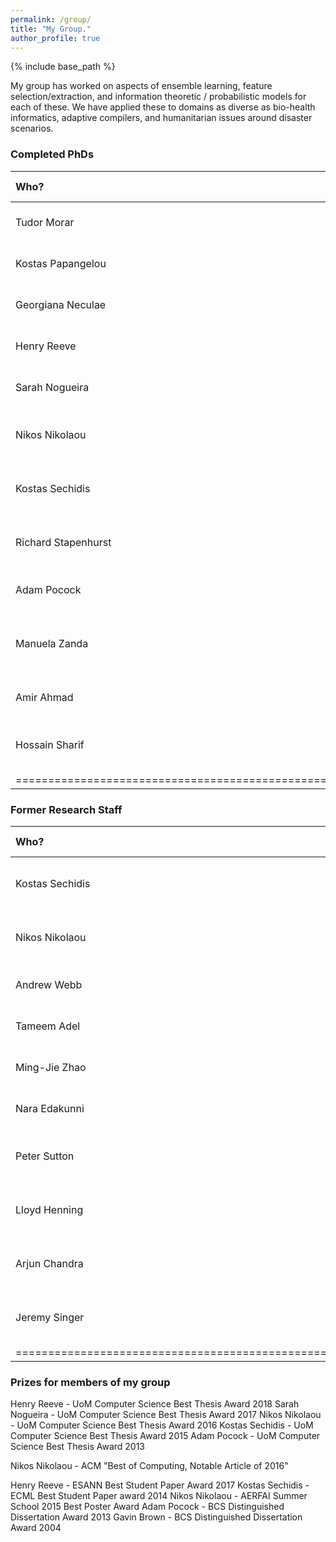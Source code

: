 ```yaml
---
permalink: /group/
title: "My Group."
author_profile: true
---
```


{% include base_path %}

My group has worked on aspects of ensemble learning, feature selection/extraction, and information theoretic / probabilistic models for each of these.   We have applied these to domains as diverse as bio-health informatics, adaptive compilers, and humanitarian issues around disaster scenarios.



### Completed PhDs

| Who?            | Year | PhD             | Where are they now?                 |
|:----              |:-----|:----------------|:------------------------------------|
| Tudor Morar       | 2021 | cell6           | Data Scientist, Dublin.             |
| Kostas Papangelou | 2020 | cell6           | Data Scientist, Greece              |
| Georgiana Neculae | 2020 | cell6           | Research Scientist, BenevolentAI    |
| Henry Reeve       | 2018 | cell6           | Lecturer, University of Bristol     |
| Sarah Nogueira    | 2017 | cell6           | Staff ML Engineer Lead, Criteo      |
| Nikos Nikolaou    | 2016 | cell6           | Lecturer, University College London |
| Kostas Sechidis   | 2015 | cell6           | Principal Data Scientist, Novartis  |
| Richard Stapenhurst | 2012 | cell6           | Senior Software Engineer, Google    |
| Adam Pocock       | 2012 | cell6           | Principal Researcher, Oracle Labs   |
| Manuela Zanda     | 2010 | cell6           | Lecturer, King Abdulaziz Uni, Saudi Arabia  |
| Amir Ahmad        | 2009 | cell6           | Data Scientist, Arm Ltd.            |
| Hossain Sharif    | 2008 | cell6           | Senior Lecturer, Northumbria University |
|======================================================================================|


### Former Research Staff

| Who?             | Year      | Role                      |Where are they now?                      |
|:-----------------|:----------|:--------------------------|:----------------------------------------|
| Kostas Sechidis  | 2015-2018 | AstraZeneca Fellow.       | Principal Data Scientist, Novartis      |
| Nikos Nikolaou   | 2016-2018 | EPSRC Doctoral Fellowship | Lecturer, University College London     |
| Andrew Webb      | 2017-2019 | blah. | ML Engineer, vTime Ltd                  |
| Tameem Adel      | 2016-2017 | blah. | Assistant Professor, Netherlands        |
| Ming-Jie Zhao    | 2008-2013 | blah. | Microsoft Research Asia                 |
| Nara Edakunni    | 2010-2011 | blah. | Director, American Express              |
| Peter Sutton     | 2010-2011 | blah. | Director, Foxdog Studios Software.      |
| Lloyd Henning    | 2010-2011 | blah. | Director, Foxdog Studios Software.      |
| Arjun Chandra    | 2008-2009 | blah. | Research Scientist, GraphCore AI        |
| Jeremy Singer    | 2008-2011 | blah. | Senior Lecturer, University of Glasgow  |
|==================================================================================|



### Prizes for members of my group

Henry Reeve - UoM Computer Science Best Thesis Award 2018
Sarah Nogueira - UoM Computer Science Best Thesis Award 2017
Nikos Nikolaou - UoM Computer Science Best Thesis Award 2016
Kostas Sechidis - UoM Computer Science Best Thesis Award 2015
Adam Pocock - UoM Computer Science Best Thesis Award 2013

Nikos Nikolaou - ACM "Best of Computing, Notable Article of 2016"

Henry Reeve - ESANN Best Student Paper Award 2017
Kostas Sechidis - ECML Best Student Paper award 2014
Nikos Nikolaou - AERFAI Summer School 2015 Best Poster Award
Adam Pocock - BCS Distinguished Dissertation Award 2013
Gavin Brown - BCS Distinguished Dissertation Award 2004


